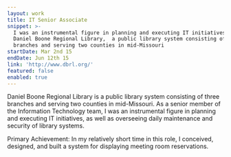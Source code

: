 ```yaml
---
layout: work
title: IT Senior Associate
snippet: >-
  I was an instrumental figure in planning and executing IT initiatives at
  Daniel Boone Regional Library,  a public library system consisting of three
  branches and serving two counties in mid-Missouri
startDate: Mar 2nd 15
endDate: Jun 12th 15
link: 'http://www.dbrl.org/'
featured: false
enabled: true
---
```

Daniel Boone Regional Library is a public library system consisting of three branches and serving two counties in mid-Missouri. As a senior member of the Information Technology team, I was an instrumental figure in planning and executing IT initiatives, as well as overseeing daily maintenance and security of library systems. 

Primary Achievement:
In my relatively short time in this role, I conceived, designed, and built a system for displaying meeting room reservations.
